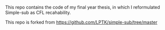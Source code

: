 This repo contains the code of my final year thesis, in which I reformulated Simple-sub as CFL recahability.

This repo is forked from https://github.com/LPTK/simple-sub/tree/master
